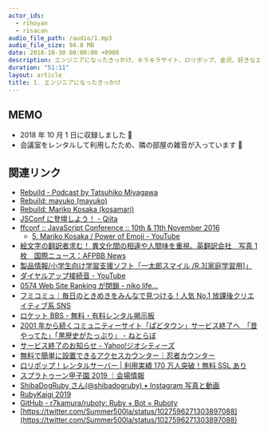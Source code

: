 ```yaml
---
actor_ids:
  - rihoyan
  - risacan
audio_file_path: /audio/1.mp3
audio_file_size: 94.8 MB
date: 2018-10-30 00:00:00 +0900
description: エンジニアになったきっかけ、キラキラサイト、ロリポップ、金沢、好きなエディタ、女性エンジニア少ない問題などについて話しました。
duration: "51:11"
layout: article
title: 1. エンジニアになったきっかけ
---
```


## MEMO

- 2018 年 10 月 1 日に収録しました 📆
- 会議室をレンタルして利用したため、隣の部屋の雑音が入っています 🙇

## 関連リンク

- [Rebuild \- Podcast by Tatsuhiko Miyagawa](https://rebuild.fm/)
- [Rebuild: mayuko \(mayuko\)](https://rebuild.fm/people/mayuko/)
- [Rebuild: Mariko Kosaka \(kosamari\)](https://rebuild.fm/people/kosamari/)
- [JSConf に登壇しよう！ \- Qiita](https://qiita.com/kosamari/items/d1e5adabccb9a0c435f7)
- [ffconf :: JavaScript Conference :: 10th & 11th November 2016](https://2016.ffconf.org/)
  - [5\. Mariko Kosaka / Power of Emoji \- YouTube](https://www.youtube.com/watch?v=9BaLTBTqHmw&list=PLXmT1r4krsTpDoGcdh1baZPIV6DtX9_rX)
- [絵文字の翻訳者求む！ 異文化間の相違や人間味を重視、英翻訳会社　写真 1 枚　国際ニュース：AFPBB News](http://www.afpbb.com/articles/-/3111265)
- [製品情報/小学生向け学習支援ソフト「一太郎スマイル /R\.3\[家庭学習用\]」](https://www.justsystems.com/jp/software/dt/smile_hr3/)
- [ダイヤルアップ接続音 \- YouTube](https://www.youtube.com/watch?v=WflkFUY9pHI)
- [0574 Web Site Ranking が閉鎖 \- niko life\.\.\.](http://niko.hateblo.jp/entry/2014/08/28/143354)
- [フミコミュ｜毎日のときめきをみんなで見つける！人気 No\.1 放課後クリエイティブ系 SNS](https://www.fumi23.com/)
- [ロケット BBS \- 無料・有料レンタル掲示板](https://www.rocketbbs.com/)
- [2001 年から続くコミュニティーサイト「ぱどタウン」サービス終了へ　「昔やってた」「黒歴史がたっぷり」 \- ねとらぼ](http://nlab.itmedia.co.jp/nl/articles/1706/22/news096.html)
- [サービス終了のお知らせ \- Yahoo\!ジオシティーズ](https://info-geocities.yahoo.co.jp/close/index.html)
- [無料で簡単に設置できるアクセスカウンター｜忍者カウンター](https://www.ninja.co.jp/counter/)
- [ロリポップ！レンタルサーバー \| 利用実績 170 万人突破！無料 SSL あり](https://lolipop.jp/)
- [スプラトゥーン甲子園 2019 ｜会場情報](https://site.nicovideo.jp/splatoon2019/venue/)
- [ShibaDogRuby さん\(@shibadogruby\) • Instagram 写真と動画](https://www.instagram.com/shibadogruby/)
- [RubyKaigi 2019](https://rubykaigi.org/2019)
- [GitHub \- r7kamura/ruboty: Ruby \+ Bot = Ruboty](https://github.com/r7kamura/ruboty)
- [https://twitter.com/Summer500la/status/1027596271303897088](https://twitter.com/Summer500la/status/1027596271303897088)
